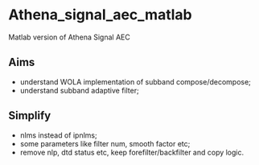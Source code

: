 # Athena_signal_aec_matlab
Matlab version of Athena Signal AEC

## Aims
- understand WOLA implementation of subband compose/decompose;
- understand subband adaptive filter;

## Simplify
- nlms instead of ipnlms;
- some parameters like filter num, smooth factor etc;
- remove nlp, dtd status etc, keep forefilter/backfilter and copy logic. 